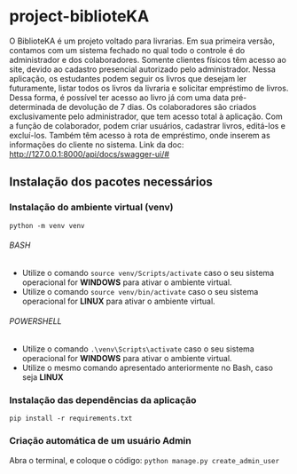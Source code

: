 # project-biblioteKA

O BiblioteKA é um projeto voltado para livrarias. Em sua primeira versão, contamos com um sistema fechado no qual todo o controle é do administrador e dos colaboradores. Somente clientes físicos têm acesso ao site, devido ao cadastro presencial autorizado pelo administrador.
Nessa aplicação, os estudantes podem seguir os livros que desejam ler futuramente, listar todos os livros da livraria e solicitar empréstimo de livros. Dessa forma, é possível ter acesso ao livro já com uma data pré-determinada de devolução de 7 dias.
Os colaboradores são criados exclusivamente pelo administrador, que tem acesso total à aplicação. Com a função de colaborador, podem criar usuários, cadastrar livros, editá-los e excluí-los. Também têm acesso à rota de empréstimo, onde inserem as informações do cliente no sistema.
Link da doc: http://127.0.0.1:8000/api/docs/swagger-ui/#

## Instalação dos pacotes necessários

### Instalação do ambiente virtual (venv)

`python -m venv venv`

###### BASH

- Utilize o comando `source venv/Scripts/activate` caso o seu sistema operacional for **WINDOWS** para ativar o ambiente virtual.
- Utilize o comando `source venv/bin/activate` caso o seu sistema operacional for **LINUX** para ativar o ambiente virtual.

###### POWERSHELL

- Utilize o comando `.\venv\Scripts\activate` caso o seu sistema operacional for **WINDOWS** para ativar o ambiente virtual.
- Utilize o mesmo comando apresentado anteriormente no Bash, caso seja **LINUX**

### Instalação das dependências da aplicação

`pip install -r requirements.txt`

### Criação automática de um usuário Admin

Abra o terminal, e coloque o código:
`python manage.py create_admin_user`

